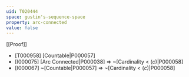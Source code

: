 ```yaml
---
uid: T020444
space: gustin's-sequence-space
property: arc-connected
value: false
---
```

[[Proof]]

* [T000958] [Countable|P000057]
* [I000075] [Arc Connected|P000038] => ~[Cardinality < $\mathfrak(c)$|P000058]
* [I000067] ~[Countable|P000057] => ~[Cardinality < $\mathfrak(c)$|P000058]

